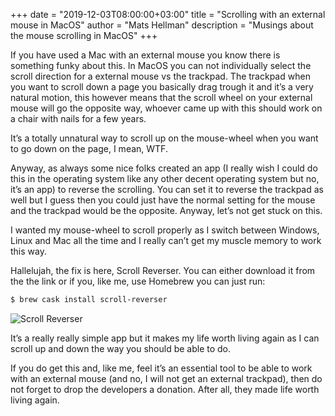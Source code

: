 +++ 
date = "2019-12-03T08:00:00+03:00" 
title = "Scrolling with an external mouse in MacOS" 
author = "Mats Hellman" 
description = "Musings about the mouse scrolling in MacOS" 
+++

If you have used a Mac with an external mouse you know there is something funky
about this. In MacOS you can not individually select the scroll direction for a
external mouse vs the trackpad. The trackpad when you want to scroll down a page
you basically drag trough it and it’s a very natural motion, this however means
that the scroll wheel on your external mouse will go the opposite way, whoever
came up with this should work on a chair with nails for a few years.
  
It’s a totally unnatural way to scroll up on the mouse-wheel when you want to go
down on the page, I mean, WTF.
  
Anyway, as always some nice folks created an app (I really wish I could do this
in the operating system like any other decent operating system but no, it’s an
app) to reverse the scrolling. You can set it to reverse the trackpad as well
but I guess then you could just have the normal setting for the mouse and the
trackpad would be the opposite. Anyway, let’s not get stuck on this.
  
I wanted my mouse-wheel to scroll properly as I switch between Windows, Linux
and Mac all the time and I really can’t get my muscle memory to work this way.
  
Hallelujah, the fix is here, Scroll Reverser. You can either download it from
the the link or if you, like me, use Homebrew you can just run:
  
```bash
$ brew cask install scroll-reverser
```
  
![Scroll Reverser](/images/scroll-rev-001.png)
  
It’s a really really simple app but it makes my life worth living again as I
can scroll up and down the way you should be able to do.
  
If you do get this and, like me, feel it’s an essential tool to be able to work
with an external mouse (and no, I will not get an external trackpad), then do
not forget to drop the developers a donation. After all, they made life worth
living again.
  